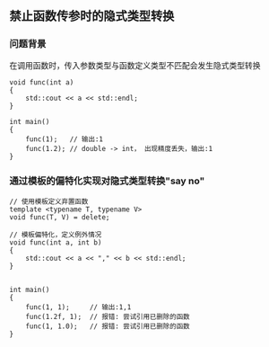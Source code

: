 
## 禁止函数传参时的隐式类型转换

### 问题背景
在调用函数时，传入参数类型与函数定义类型不匹配会发生隐式类型转换<br/>

    void func(int a)
    {
        std::cout << a << std::endl;
    }

    int main()
    {
        func(1);   // 输出:1
        func(1.2); // double -> int， 出现精度丢失，输出:1
    }


### 通过模板的偏特化实现对隐式类型转换"say no"

    // 使用模板定义弃置函数
    template <typename T, typename V>
    void func(T, V) = delete;
    
    // 模板偏特化，定义例外情况
    void func(int a, int b)
    {
        std::cout << a << "," << b << std::endl;
    }


    int main()
    {
        func(1, 1);     // 输出:1,1
        func(1.2f, 1);  // 报错: 尝试引用已删除的函数
        func(1, 1.0);   // 报错: 尝试引用已删除的函数
    }
